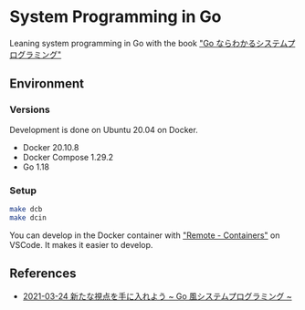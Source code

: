 # System Programming in Go

Leaning system programming in Go with the book ["Go ならわかるシステムプログラミング"](https://www.lambdanote.com/products/go)

## Environment

### Versions

Development is done on Ubuntu 20.04 on Docker.

- Docker 20.10.8
- Docker Compose 1.29.2
- Go 1.18

### Setup

```sh
make dcb
make dcin
```

You can develop in the Docker container with ["Remote - Containers"](https://marketplace.visualstudio.com/items?itemName=ms-vscode-remote.remote-containers) on VSCode. It makes it easier to develop.

## References

- [2021-03-24 新たな視点を手に入れよう ~ Go 風システムプログラミング ~](https://docs.google.com/presentation/d/1TPUEiLOx_T2_8sZNWSk5t_zg4ZYB4YB2bYYtl4vSB78/edit#slide=id.p)
